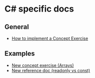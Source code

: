 # C# specific docs

## General
- [How to implement a Concept Exercise](./implementing-a-concept-exercise.md)

## Examples
- [New concept exercise (Arrays)](examples/new-concept-exercise-arrays.md)
- [New reference doc (readonly vs const)](examples/new-reference-doc-readonly-vs-const.md)
